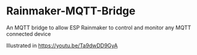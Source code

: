 # Rainmaker-MQTT-Bridge
An MQTT bridge to allow ESP Rainmaker to control and monitor any MQTT connected device

Illustrated in https://youtu.be/Ta9dwDD9GyA
